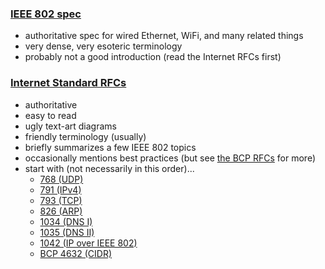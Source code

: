 ### [IEEE 802 spec](http://standards.ieee.org/about/get/802/802.html)
- authoritative spec for wired Ethernet, WiFi, and many related things
- very dense, very esoteric terminology
- probably not a good introduction (read the Internet RFCs first)

### [Internet Standard RFCs](https://www.rfc-editor.org/search/rfc_search_detail.php?sortkey=Number&sorting=DESC&page=All&pubstatus[]=Standards%20Track&std_trk=Internet%20Standard)
- authoritative
- easy to read
- ugly text-art diagrams
- friendly terminology (usually)
- briefly summarizes a few IEEE 802 topics
- occasionally mentions best practices (but see [the BCP RFCs](https://www.rfc-editor.org/search/rfc_search_detail.php?sortkey=Number&sorting=DESC&page=All&pubstatus[]=Best%20Current%20Practice) for more)
- start with (not necessarily in this order)...
    - [768 (UDP)](http://www.rfc-editor.org/info/rfc768)
    - [791 (IPv4)](http://www.rfc-editor.org/info/rfc791)
    - [793 (TCP)](http://www.rfc-editor.org/info/rfc793)
    - [826 (ARP)](http://www.rfc-editor.org/info/rfc826)
    - [1034 (DNS I)](http://www.rfc-editor.org/info/rfc1034)
    - [1035 (DNS II)](http://www.rfc-editor.org/info/rfc1035)
    - [1042 (IP over IEEE 802)](http://www.rfc-editor.org/info/rfc1042)
    - [BCP 4632 (CIDR)](http://www.rfc-editor.org/info/rfc4632)

